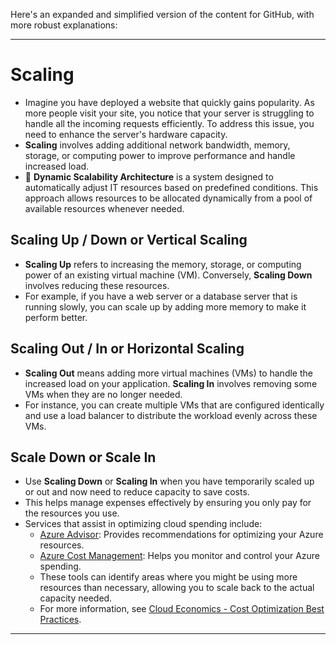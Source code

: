 Here's an expanded and simplified version of the content for GitHub, with more robust explanations:

---

# Scaling

- Imagine you have deployed a website that quickly gains popularity. As more people visit your site, you notice that your server is struggling to handle all the incoming requests efficiently. To address this issue, you need to enhance the server's hardware capacity.
- **Scaling** involves adding additional network bandwidth, memory, storage, or computing power to improve performance and handle increased load.
- 📝 **Dynamic Scalability Architecture** is a system designed to automatically adjust IT resources based on predefined conditions. This approach allows resources to be allocated dynamically from a pool of available resources whenever needed.

## Scaling Up / Down or Vertical Scaling

- **Scaling Up** refers to increasing the memory, storage, or computing power of an existing virtual machine (VM). Conversely, **Scaling Down** involves reducing these resources.
- For example, if you have a web server or a database server that is running slowly, you can scale up by adding more memory to make it perform better.

## Scaling Out / In or Horizontal Scaling

- **Scaling Out** means adding more virtual machines (VMs) to handle the increased load on your application. **Scaling In** involves removing some VMs when they are no longer needed.
- For instance, you can create multiple VMs that are configured identically and use a load balancer to distribute the workload evenly across these VMs.

## Scale Down or Scale In

- Use **Scaling Down** or **Scaling In** when you have temporarily scaled up or out and now need to reduce capacity to save costs.
- This helps manage expenses effectively by ensuring you only pay for the resources you use.
- Services that assist in optimizing cloud spending include:
  - [Azure Advisor](https://docs.microsoft.com/en-us/azure/advisor/): Provides recommendations for optimizing your Azure resources.
  - [Azure Cost Management](https://docs.microsoft.com/en-us/azure/cost-management-billing/cost-management-overview): Helps you monitor and control your Azure spending.
  - These tools can identify areas where you might be using more resources than necessary, allowing you to scale back to the actual capacity needed.
  - For more information, see [Cloud Economics - Cost Optimization Best Practices](./6.4.%20Cost%20Optimization%20Best%20Practices.md).

--- 

